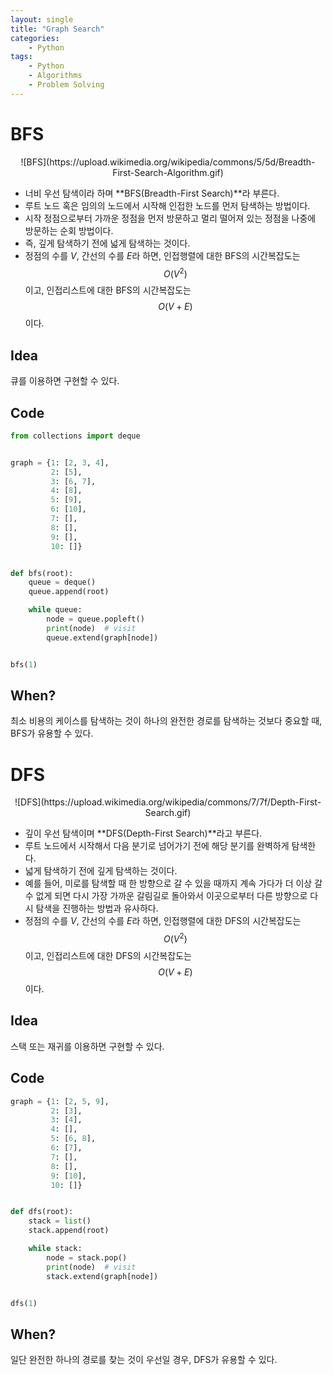 ```yaml
---
layout: single
title: "Graph Search"
categories:
    - Python
tags:
    - Python
    - Algorithms
    - Problem Solving
---
```


# BFS

<p align="center">![BFS](https://upload.wikimedia.org/wikipedia/commons/5/5d/Breadth-First-Search-Algorithm.gif)</p>

- 너비 우선 탐색이라 하며 **BFS(Breadth-First Search)**라 부른다.
- 루트 노드 혹은 임의의 노드에서 시작해 인접한 노드를 먼저 탐색하는 방법이다.
- 시작 정점으로부터 가까운 정점을 먼저 방문하고 멀리 떨어져 있는 정점을 나중에 방문하는 순회 방법이다.
- 즉, 깊게 탐색하기 전에 넓게 탐색하는 것이다.
- 정점의 수를 $V$, 간선의 수를 $E$라 하면, 인접행렬에 대한 BFS의 시간복잡도는 $$O(V^2)$$이고, 인접리스트에 대한 BFS의 시간복잡도는 $$O(V + E)$$이다.

## Idea

큐를 이용하면 구현할 수 있다.

## Code

``` python
from collections import deque


graph = {1: [2, 3, 4],
         2: [5],
         3: [6, 7],
         4: [8],
         5: [9],
         6: [10],
         7: [],
         8: [],
         9: [],
         10: []}


def bfs(root):
    queue = deque()
    queue.append(root)

    while queue:
        node = queue.popleft()
        print(node)  # visit
        queue.extend(graph[node])


bfs(1)
```

## When?

최소 비용의 케이스를 탐색하는 것이 하나의 완전한 경로를 탐색하는 것보다 중요할 때, BFS가 유용할 수 있다.



# DFS

<p align="center">![DFS](https://upload.wikimedia.org/wikipedia/commons/7/7f/Depth-First-Search.gif)</p>

- 깊이 우선 탐색이며 **DFS(Depth-First Search)**라고 부른다.
- 루트 노드에서 시작해서 다음 분기로 넘어가기 전에 해당 분기를 완벽하게 탐색한다.
- 넓게 탐색하기 전에 깊게 탐색하는 것이다.
- 예를 들어, 미로를 탐색할 때 한 방향으로 갈 수 있을 때까지 계속 가다가 더 이상 갈 수 없게 되면 다시 가장 가까운 갈림길로 돌아와서 이곳으로부터 다른 방향으로 다시 탐색을 진행하는 방법과 유사하다.
- 정점의 수를 $V$, 간선의 수를 $E$라 하면, 인접행렬에 대한 DFS의 시간복잡도는 $$O(V^2)$$이고, 인접리스트에 대한 DFS의 시간복잡도는 $$O(V + E)$$이다.

## Idea

스택 또는 재귀를 이용하면 구현할 수 있다.

## Code

``` python
graph = {1: [2, 5, 9],
         2: [3],
         3: [4],
         4: [],
         5: [6, 8],
         6: [7],
         7: [],
         8: [],
         9: [10],
         10: []}


def dfs(root):
    stack = list()
    stack.append(root)

    while stack:
        node = stack.pop()
        print(node)  # visit
        stack.extend(graph[node])


dfs(1)
```

## When?

일단 완전한 하나의 경로를 찾는 것이 우선일 경우, DFS가 유용할 수 있다.
